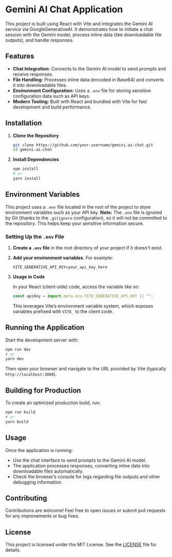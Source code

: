 
# Gemini AI Chat Application

This project is built using React with Vite and integrates the Gemini AI service via GoogleGenerativeAI. It demonstrates how to initiate a chat session with the Gemini model, process inline data (like downloadable file outputs), and handle responses.

## Features

- **Chat Integration:** Connects to the Gemini AI model to send prompts and receive responses.
- **File Handling:** Processes inline data (encoded in Base64) and converts it into downloadable files.
- **Environment Configuration:** Uses a `.env` file for storing sensitive configuration data such as API keys.
- **Modern Tooling:** Built with React and bundled with Vite for fast development and build performance.

## Installation

1. **Clone the Repository**

   ```bash
   git clone https://github.com/your-username/gemini-ai-chat.git
   cd gemini-ai-chat
   ```

2. **Install Dependencies**

   ```bash
   npm install
   # or
   yarn install
   ```

## Environment Variables

This project uses a `.env` file located in the root of the project to store environment variables such as your API key. **Note:** The `.env` file is ignored by Git (thanks to the `.gitignore` configuration), so it will not be committed to the repository. This helps keep your sensitive information secure.

### Setting Up the `.env` File

1. **Create a `.env` file** in the root directory of your project if it doesn't exist.
2. **Add your environment variables**. For example:

   ```env
   VITE_GENERATIVE_API_KEY=your_api_key_here
   ```

3. **Usage in Code**

   In your React (client-side) code, access the variable like so:

   ```js
   const apiKey = import.meta.env.VITE_GENERATIVE_API_KEY || "";
   ```

   This leverages Vite’s environment variable system, which exposes variables prefixed with `VITE_` to the client code.

## Running the Application

Start the development server with:

```bash
npm run dev
# or
yarn dev
```

Then open your browser and navigate to the URL provided by Vite (typically `http://localhost:3000`).

## Building for Production

To create an optimized production build, run:

```bash
npm run build
# or
yarn build
```

## Usage

Once the application is running:
- Use the chat interface to send prompts to the Gemini AI model.
- The application processes responses, converting inline data into downloadable files automatically.
- Check the browser’s console for logs regarding file outputs and other debugging information.

## Contributing

Contributions are welcome! Feel free to open issues or submit pull requests for any improvements or bug fixes.

## License

This project is licensed under the MIT License. See the [LICENSE](LICENSE) file for details.
```
